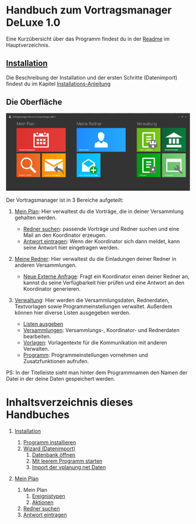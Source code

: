 # Handbuch zum Vortragsmanager DeLuxe 1.0

Eine Kurzübersicht über das Programm findest du in der [Readme](./../README.md) im Hauptverzeichnis.

## [Installation](Installation.md) ##
Die Beschreibung der Installation und der ersten Schritte (Datenimport) findest du im Kapitel  [Installations-Anleitung](Installation.md)

## Die Oberfläche ##

![Startseite](./../images/startseite_01.png)

Der Vortragsmanager ist in 3 Bereiche aufgeteilt:

1. [Mein Plan](MeinPlan.md): Hier verwaltest du die Vorträge, die in deiner Versammlung gehalten werden.
    * [Redner suchen](MeinPlan.md#redner-suchen): passende Vorträge und Redner suchen und eine Mail an den Koordinator erzeugen.
    * [Antwort eintragen](MeinPlan#antwort-eintragen): Wenn der Koordinator sich dann meldet, kann seine Antwort hier eingetragen werden.

1. [Meine Redner](MeineRedner.md): Hier verwaltest du die Einladungen deiner Redner in anderen Versammlungen.
    * [Neue Externe Anfrage](MeineRedner.md#neue-externe-anfrage): Fragt ein Koordinator einen deiner Redner an, kannst du seine Verfügbarkeit hier prüfen und eine Antwort an den Koordinator generieren.

1. [Verwaltung](Verwaltung.md): Hier werden die Versammlungsdaten, Rednerdaten, Textvorlagen sowie Programmeinstellungen verwaltet. Außerdem können hier diverse Listen ausgegeben werden.
    * [Listen ausgeben](Verwaltung.md#listen-ausgeben)
    * [Versammlungen](Verwaltung.md#versammlungen): Versammlungs-, Koordinator- und Rednerdaten bearbeiten.
    * [Vorlagen](Verwaltung.md#vorlagen): Vorlagentexte für die Kommunikation mit anderen Verwalten.
    * [Programm](Verwaltung.md#programm): Programmeinstellungen vornehmen und Zusatzfunktionen aufrufen.

PS: In der Titelleiste sieht man hinter dem Programmnamen den Namen der Datei in der deine Daten gespeichert werden.

# Inhaltsverzeichnis dieses Handbuches

1. [Installation](Installation.md)
    1. [Programm installieren](Installation.md#installation)
    1. [Wizard (Datenimport)](Installation.md#wizard)
        1. [Datenbank öffnen](Installation.md#datenbank-öffnen)
        1. [Mit leerem Programm starten](Installation.md#mit-leerem-programm-starten)
        1. [Import der vplanung.net Daten](Installation.md#import-der-vplanung-net-daten)

1. [Mein Plan](MeinPlan.md#mein-plan)
    1. Mein Plan
        1. [Ereignistypen](MeinPlan.md#die-ereignistypen)
        1. [Aktionen](MeinPlan.md#aktionen)
    1. [Redner suchen](MeinPlan.md#redner-suchen)
    1. [Antwort eintragen](MeinPlan.md#antwort-eintragen)